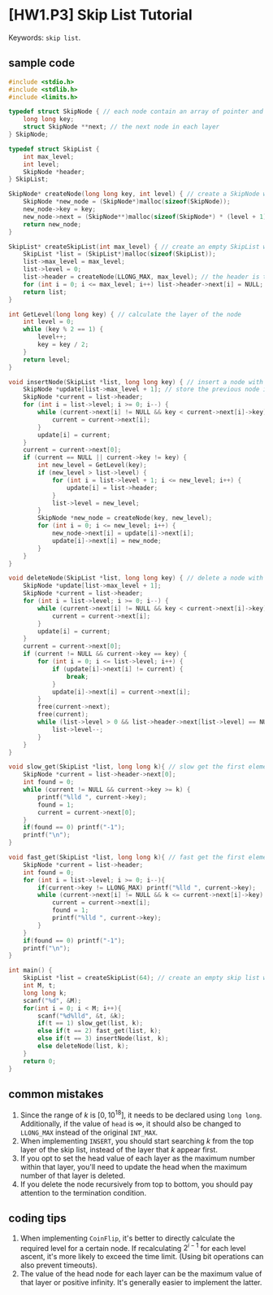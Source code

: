 # [HW1.P3] Skip List Tutorial
<!-- 文字敘述如何實作 -->
Keywords: `skip list`.

## sample code
<!-- 註解函數、幾個重要變數在幹嘛 -->
```c
#include <stdio.h>
#include <stdlib.h>
#include <limits.h>

typedef struct SkipNode { // each node contain an array of pointer and key value
    long long key;
    struct SkipNode **next; // the next node in each layer
} SkipNode;

typedef struct SkipList {
    int max_level;
    int level;
    SkipNode *header; 
} SkipList;

SkipNode* createNode(long long key, int level) { // create a SkipNode with key and level
    SkipNode *new_node = (SkipNode*)malloc(sizeof(SkipNode));
    new_node->key = key;
    new_node->next = (SkipNode**)malloc(sizeof(SkipNode*) * (level + 1));
    return new_node;
}

SkipList* createSkipList(int max_level) { // create an empty SkipList with its max level
    SkipList *list = (SkipList*)malloc(sizeof(SkipList));
    list->max_level = max_level;
    list->level = 0;
    list->header = createNode(LLONG_MAX, max_level); // the header is the node with key value = LLONG_MAX, which means the header won't disappear
    for (int i = 0; i <= max_level; i++) list->header->next[i] = NULL; 
    return list;
}

int GetLevel(long long key) { // calculate the layer of the node
    int level = 0;
    while (key % 2 == 1) {
        level++;
        key = key / 2;
    }
    return level;
}

void insertNode(SkipList *list, long long key) { // insert a node with key into skip list
    SkipNode *update[list->max_level + 1]; // store the previous node in each layer
    SkipNode *current = list->header;
    for (int i = list->level; i >= 0; i--) {
        while (current->next[i] != NULL && key < current->next[i]->key) {
            current = current->next[i];
        }
        update[i] = current;
    }
    current = current->next[0];
    if (current == NULL || current->key != key) {
        int new_level = GetLevel(key);
        if (new_level > list->level) {
            for (int i = list->level + 1; i <= new_level; i++) {
                update[i] = list->header;
            }
            list->level = new_level;
        }
        SkipNode *new_node = createNode(key, new_level);
        for (int i = 0; i <= new_level; i++) {
            new_node->next[i] = update[i]->next[i];
            update[i]->next[i] = new_node;
        }
    }
}

void deleteNode(SkipList *list, long long key) { // delete a node with key from skip list
    SkipNode *update[list->max_level + 1];
    SkipNode *current = list->header;
    for (int i = list->level; i >= 0; i--) {
        while (current->next[i] != NULL && key < current->next[i]->key) {
            current = current->next[i];
        }
        update[i] = current;
    }
    current = current->next[0];
    if (current != NULL && current->key == key) {
        for (int i = 0; i <= list->level; i++) {
            if (update[i]->next[i] != current) {
                break;
            }
            update[i]->next[i] = current->next[i];
        }
        free(current->next);
        free(current);
        while (list->level > 0 && list->header->next[list->level] == NULL) {
            list->level--;
        }
    }
}

void slow_get(SkipList *list, long long k){ // slow get the first element >= k
    SkipNode *current = list->header->next[0];
    int found = 0;
    while (current != NULL && current->key >= k) {
        printf("%lld ", current->key);
        found = 1;
        current = current->next[0];
    }
    if(found == 0) printf("-1");
    printf("\n");
}

void fast_get(SkipList *list, long long k){ // fast get the first element >= k
    SkipNode *current = list->header;
    int found = 0;
    for (int i = list->level; i >= 0; i--){
        if(current->key != LLONG_MAX) printf("%lld ", current->key);
        while (current->next[i] != NULL && k <= current->next[i]->key) {
            current = current->next[i];
            found = 1;
            printf("%lld ", current->key);
        }
    }
    if(found == 0) printf("-1");
    printf("\n");
}

int main() {
    SkipList *list = createSkipList(64); // create an empty skip list with max layer = 64
    int M, t;
    long long k;
    scanf("%d", &M);
    for(int i = 0; i < M; i++){
        scanf("%d%lld", &t, &k);
        if(t == 1) slow_get(list, k);
        else if(t == 2) fast_get(list, k);
        else if(t == 3) insertNode(list, k);
        else deleteNode(list, k);
    }
    return 0;
}
```

## common mistakes
<!-- 寫幾個常見錯誤 -->

1. Since the range of $k$ is $[0, 10^{18}]$, it needs to be declared using `long long`. Additionally, if the value of `head` is $\infty$, it should also be changed to `LLONG_MAX` instead of the original `INT_MAX`.
2. When implementing `INSERT`, you should start searching $k$ from the top layer of the skip list, instead of the layer that $k$ appear first. 
3. If you opt to set the head value of each layer as the maximum number within that layer, you'll need to update the head when the maximum number of that layer is deleted.
4. If you delete the node recursively from top to bottom, you should pay attention to the termination condition. 

## coding tips
<!-- 一些簡化程式複雜程度的技巧 -->
1. When implementing `CoinFlip`, it's better to directly calculate the required level for a certain node. If recalculating $2^{i-1}$ for each level ascent, it's more likely to exceed the time limit. (Using bit operations can also prevent timeouts).
2. The value of the head node for each layer can be the maximum value of that layer or positive infinity. It's generally easier to implement the latter.
